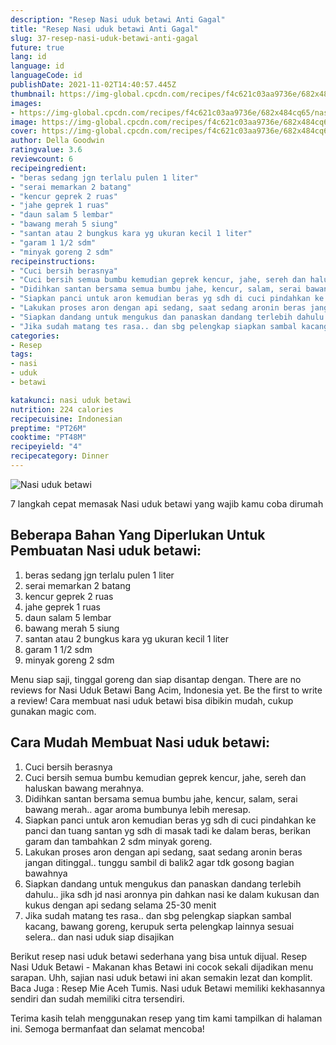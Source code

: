 ```yaml
---
description: "Resep Nasi uduk betawi Anti Gagal"
title: "Resep Nasi uduk betawi Anti Gagal"
slug: 37-resep-nasi-uduk-betawi-anti-gagal
future: true
lang: id
language: id
languageCode: id
publishDate: 2021-11-02T14:40:57.445Z 
thumbnail: https://img-global.cpcdn.com/recipes/f4c621c03aa9736e/682x484cq65/nasi-uduk-betawi-foto-resep-utama.png
images:
- https://img-global.cpcdn.com/recipes/f4c621c03aa9736e/682x484cq65/nasi-uduk-betawi-foto-resep-utama.png
image: https://img-global.cpcdn.com/recipes/f4c621c03aa9736e/682x484cq65/nasi-uduk-betawi-foto-resep-utama.png
cover: https://img-global.cpcdn.com/recipes/f4c621c03aa9736e/682x484cq65/nasi-uduk-betawi-foto-resep-utama.png
author: Della Goodwin
ratingvalue: 3.6
reviewcount: 6
recipeingredient:
- "beras sedang jgn terlalu pulen 1 liter"
- "serai memarkan 2 batang"
- "kencur geprek 2 ruas"
- "jahe geprek 1 ruas"
- "daun salam 5 lembar"
- "bawang merah 5 siung"
- "santan atau 2 bungkus kara yg ukuran kecil 1 liter"
- "garam 1 1/2 sdm"
- "minyak goreng 2 sdm"
recipeinstructions:
- "Cuci bersih berasnya"
- "Cuci bersih semua bumbu kemudian geprek kencur, jahe, sereh dan haluskan bawang merahnya."
- "Didihkan santan bersama semua bumbu jahe, kencur, salam, serai bawang merah.. agar aroma bumbunya lebih meresap."
- "Siapkan panci untuk aron kemudian beras yg sdh di cuci pindahkan ke panci dan tuang santan yg sdh di masak tadi ke dalam beras, berikan garam dan tambahkan 2 sdm minyak goreng."
- "Lakukan proses aron dengan api sedang, saat sedang aronin beras jangan ditinggal.. tunggu sambil di balik2 agar tdk gosong bagian bawahnya"
- "Siapkan dandang untuk mengukus dan panaskan dandang terlebih dahulu.. jika sdh jd nasi aronnya pin dahkan nasi ke dalam kukusan dan kukus dengan api sedang selama 25-30 menit"
- "Jika sudah matang tes rasa.. dan sbg pelengkap siapkan sambal kacang, bawang goreng, kerupuk serta pelengkap lainnya sesuai selera.. dan nasi uduk siap disajikan"
categories:
- Resep
tags:
- nasi
- uduk
- betawi

katakunci: nasi uduk betawi 
nutrition: 224 calories
recipecuisine: Indonesian
preptime: "PT26M"
cooktime: "PT48M"
recipeyield: "4"
recipecategory: Dinner
---
```



![Nasi uduk betawi](https://img-global.cpcdn.com/recipes/f4c621c03aa9736e/682x484cq65/nasi-uduk-betawi-foto-resep-utama.png)

7 langkah cepat memasak  Nasi uduk betawi yang wajib kamu coba dirumah

<!--inarticleads1-->

## Beberapa Bahan Yang Diperlukan Untuk Pembuatan Nasi uduk betawi:

1. beras sedang jgn terlalu pulen 1 liter
1. serai memarkan 2 batang
1. kencur geprek 2 ruas
1. jahe geprek 1 ruas
1. daun salam 5 lembar
1. bawang merah 5 siung
1. santan atau 2 bungkus kara yg ukuran kecil 1 liter
1. garam 1 1/2 sdm
1. minyak goreng 2 sdm

Menu siap saji, tinggal goreng dan siap disantap dengan. There are no reviews for Nasi Uduk Betawi Bang Acim, Indonesia yet. Be the first to write a review! Cara membuat nasi uduk betawi bisa dibikin mudah, cukup gunakan magic com. 

<!--inarticleads2-->

## Cara Mudah Membuat Nasi uduk betawi:

1. Cuci bersih berasnya
1. Cuci bersih semua bumbu kemudian geprek kencur, jahe, sereh dan haluskan bawang merahnya.
1. Didihkan santan bersama semua bumbu jahe, kencur, salam, serai bawang merah.. agar aroma bumbunya lebih meresap.
1. Siapkan panci untuk aron kemudian beras yg sdh di cuci pindahkan ke panci dan tuang santan yg sdh di masak tadi ke dalam beras, berikan garam dan tambahkan 2 sdm minyak goreng.
1. Lakukan proses aron dengan api sedang, saat sedang aronin beras jangan ditinggal.. tunggu sambil di balik2 agar tdk gosong bagian bawahnya
1. Siapkan dandang untuk mengukus dan panaskan dandang terlebih dahulu.. jika sdh jd nasi aronnya pin dahkan nasi ke dalam kukusan dan kukus dengan api sedang selama 25-30 menit
1. Jika sudah matang tes rasa.. dan sbg pelengkap siapkan sambal kacang, bawang goreng, kerupuk serta pelengkap lainnya sesuai selera.. dan nasi uduk siap disajikan


Berikut resep nasi uduk betawi sederhana yang bisa untuk dijual. Resep Nasi Uduk Betawi - Makanan khas Betawi ini cocok sekali dijadikan menu sarapan. Uhh, sajian nasi uduk betawi ini akan semakin lezat dan komplit. Baca Juga : Resep Mie Aceh Tumis. Nasi uduk Betawi memiliki kekhasannya sendiri dan sudah memiliki citra tersendiri. 

Terima kasih telah menggunakan resep yang tim kami tampilkan di halaman ini. Semoga bermanfaat dan selamat mencoba!
